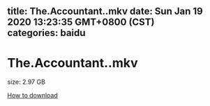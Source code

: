
title: The.Accountant..mkv
date: Sun Jan 19 2020 13:23:35 GMT+0800 (CST)    
categories: baidu
---

# The.Accountant..mkv
size: 2.97 GB
 
 

[How to download](https://bpcam.bemobtrk.com/go/2ceec3aa-1ca2-46d6-b9ff-aaa5c184517c?jno=837)